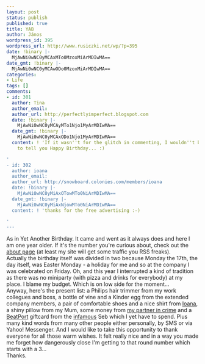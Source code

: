```yaml
---
layout: post
status: publish
published: true
title: YAB
author: János
wordpress_id: 395
wordpress_url: http://www.rusiczki.net/wp/?p=395
date: !binary |-
  MjAwNi0wNC0yMCAxMTo0MzoxMiArMDIwMA==
date_gmt: !binary |-
  MjAwNi0wNC0yMCAwODo0MzoxMiArMDIwMA==
categories:
- Life
tags: []
comments:
- id: 301
  author: Tina
  author_email: 
  author_url: http://perfectlyimperfect.blogspot.com
  date: !binary |-
    MjAwNi0wNC0yMCAyMTo1Njo1MyArMDIwMA==
  date_gmt: !binary |-
    MjAwNi0wNC0yMCAxODo1Njo1MyArMDIwMA==
  content: ! 'If it wasn''t for the glitch in commenting, I wouldn''t be the first
    to tell you Happy Birthday... :)

'
- id: 302
  author: ioana
  author_email: 
  author_url: http://snowboard.colonies.com/members/ioana
  date: !binary |-
    MjAwNi0wNC0yMiAxOTowMTo0NiArMDIwMA==
  date_gmt: !binary |-
    MjAwNi0wNC0yMiAxNjowMTo0NiArMDIwMA==
  content: ! 'thanks for the free advertising :-)

'
---
```

<p>As in Yet Another Birthday. It came and went as it always does and here I am one year older. If it's the number you're curious about, check out the <a href="http://www.rusiczki.net/about/">about page</a> (at least my site will get some traffic you RSS freaks).<br />
Actually the birthday itself was divided in two because Monday the 17th, the day itself, was Easter Monday - a holiday for me and so at the company I was celebrated on Friday. Oh, and this year I interrupted a kind of tradition as there was no miniparty (with pizza and drinks for everybody) at my place. I blame my budget. Which is on low side for the moment...<br />
Anyway, here's the present list: a Philips hair trimmer from my work collegues and boss, a bottle of vine and a Kinder egg from the extended company members, a pair of comfortable shoes and a nice shirt from <a href="http://snowboard.colonies.com/members/ioana/">Ioana</a>, a shiny pillow from my Mum, some money from <a href="http://www.lucianmarin.ro">my partner in crime</a> and a <a href="http://www.beatport.com">BeatPort</a> giftcard from the <a href="http://www.infamous.ro">infamous</a> Seb which I yet have to spend. Plus many kind words from many other people either personally, by SMS or via Yahoo! Messenger. And I would like to take this opportunity to thank everyone for all those warm wishes. It felt really nice and in a way you made me forget how dangerously close I'm getting to that round number which starts with a 3...<br />
Thanks.</p>
